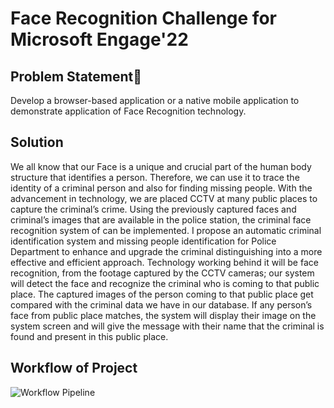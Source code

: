 # Face Recognition Challenge for Microsoft Engage'22 

## Problem Statement🧐 

Develop a browser-based application or a native mobile application to demonstrate application of Face Recognition technology.

## Solution

We all know that our Face is a unique and crucial part of the human body structure that identifies a person. Therefore, we can use it to trace the identity of a criminal person and also for finding missing people. With the advancement in technology, we are placed CCTV at many public places to capture the criminal’s crime. Using the previously captured faces and criminal’s images that are available in the police station, the criminal face recognition system of can be implemented. I propose an automatic criminal identification system and missing people identification for Police Department to enhance and upgrade the criminal distinguishing into a more effective and efficient approach. Technology working behind it will be face recognition, from the footage captured by the CCTV cameras; our system will detect the face and recognize the criminal who is coming to that public place. The captured images of the person coming to that public place get compared with the criminal data we have in our database. If any person’s face from public place matches, the system will display their image on the system screen and will give the message with their name that the criminal is found and present in this public place.

## Workflow of Project

![Workflow Pipeline](https://my.visme.co/view/vd79ro3z-g1d5koxzxpgx26m7)
